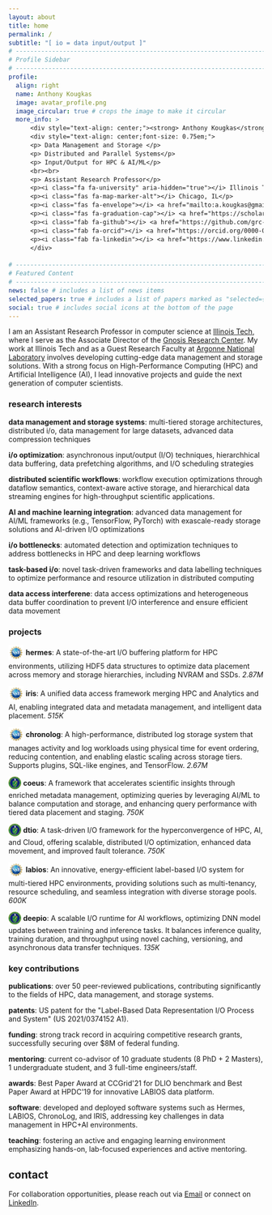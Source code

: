 ```yaml
---
layout: about
title: home
permalink: /
subtitle: "[ io = data input/output ]"
# -----------------------------------------------------------------------------
# Profile Sidebar
# -----------------------------------------------------------------------------
profile:
  align: right
  name: Anthony Kougkas
  image: avatar_profile.png
  image_circular: true # crops the image to make it circular
  more_info: >
      <div style="text-align: center;"><strong> Anthony Kougkas</strong></div>
      <div style="text-align: center;font-size: 0.75em;">
      <p> Data Management and Storage </p> 
      <p> Distributed and Parallel Systems</p>
      <p> Input/Output for HPC & AI/ML</p>
      <br><br>
      <p> Assistant Research Professor</p>
      <p><i class="fa fa-university" aria-hidden="true"></i> Illinois Tech</p>
      <p><i class="fas fa-map-marker-alt"></i> Chicago, IL</p>
      <p><i class="fas fa-envelope"></i> <a href="mailto:a.kougkas@gmail.com">Email</a></p>
      <p><i class="fas fa-graduation-cap"></i> <a href="https://scholar.google.com/citations?user=hiNO0EEAAAAJ&hl=en">Google Scholar</a></p>
      <p><i class="fab fa-github"></i> <a href="https://github.com/grc-iit">Github</a></p>
      <p><i class="fab fa-orcid"></i> <a href="https://orcid.org/0000-0003-3943-663X">OrcID</a></p>
      <p><i class="fab fa-linkedin"></i> <a href="https://www.linkedin.com/in/anthonykougkas/">LinkedIn</a></p>
      </div>

# -----------------------------------------------------------------------------
# Featured Content
# -----------------------------------------------------------------------------
news: false # includes a list of news items
selected_papers: true # includes a list of papers marked as "selected={true}"
social: true # includes social icons at the bottom of the page
---
```


I am an Assistant Research Professor in computer science at [Illinois Tech](https://www.iit.edu/directory/people/antonios-kougkas), where I serve as the Associate Director of the [Gnosis Research Center](https://grc.iit.edu). My work at Illinois Tech and as a Guest Research Faculty at [Argonne National Laboratory](https://www.anl.gov/mcs) involves developing cutting-edge data management and storage solutions. With a strong focus on High-Performance Computing (HPC) and Artificial Intelligence (AI), I lead innovative projects and guide the next generation of computer scientists.

### research interests

**data management and storage systems**: multi-tiered storage architectures, distributed i/o, data management for large datasets, advanced data compression techniques

**i/o optimization**: asynchronous input/output (I/O) techniques, hierarchhical data buffering, data prefetching algorithms, and I/O scheduling strategies

**distributed scientific workflows**: workflow execution optimizations through dataflow semantics, context-aware active storage, and hierarchical data streaming engines for high-throughput scientific applications.

**AI and machine learning integration**: advanced data management for AI/ML frameworks (e.g., TensorFlow, PyTorch) with exascale-ready storage solutions and AI-driven I/O optimizations

**i/o bottlenecks**: automated detection and optimization techniques to address bottlenecks in HPC and deep learning workflows

**task-based i/o**: novel task-driven frameworks and data labelling techniques to optimize performance and resource utilization in distributed computing

**data access interferene**: data access optimizations and heterogeneous data buffer coordination to prevent I/O interference and ensure efficient data movement

### projects

<span style="vertical-align:middle;"><img src="/assets/img/nsf_logo.png" height="30px" /></span> <strong>hermes</strong>: A state-of-the-art I/O buffering platform for HPC environments, utilizing HDF5 data structures to optimize data placement across memory and storage hierarchies, including NVRAM and SSDs. <i class="fas fa-dollar-sign"> 2.87M</i>

<span style="vertical-align:middle;"><img src="/assets/img/nsf_logo.png" height="30px" /></span> <strong>iris</strong>: A unified data access framework merging HPC and Analytics and AI, enabling integrated data and metadata management, and intelligent data placement. <i class="fas fa-dollar-sign"> 515K</i>

<span style="vertical-align:middle;"><img src="/assets/img/nsf_logo.png" height="30px" /></span> <strong>chronolog</strong>: A high-performance, distributed log storage system that manages activity and log workloads using physical time for event ordering, reducing contention, and enabling elastic scaling across storage tiers. Supports plugins, SQL-like engines, and TensorFlow. <i class="fas fa-dollar-sign"> 2.67M</i>

<span style="vertical-align:middle;"><img src="/assets/img/doe_logo.png" height="25px" /></span> <strong>coeus</strong>: A framework that accelerates scientific insights through enriched metadata management, optimizing queries by leveraging AI/ML to balance computation and storage, and enhancing query performance with tiered data placement and staging. <i class="fas fa-dollar-sign"> 750K</i>

<span style="vertical-align:middle;"><img src="/assets/img/doe_logo.png" height="25px" /></span> <strong>dtio</strong>: A task-driven I/O framework for the hyperconvergence of HPC, AI, and Cloud, offering scalable, distributed I/O optimization, enhanced data movement, and improved fault tolerance. <i class="fas fa-dollar-sign"> 750K</i>

<span style="vertical-align:middle;"><img src="/assets/img/nsf_logo.png" height="30px" /></span> <strong>labios</strong>: An innovative, energy-efficient label-based I/O system for multi-tiered HPC environments, providing solutions such as multi-tenancy, resource scheduling, and seamless integration with diverse storage pools. <i class="fas fa-dollar-sign"> 600K</i>

<span style="vertical-align:middle;"><img src="/assets/img/doe_logo.png" height="25px" /></span> <strong>deepio</strong>: A scalable I/O runtime for AI workflows, optimizing DNN model updates between training and inference tasks. It balances inference quality, training duration, and throughput using novel caching, versioning, and asynchronous data transfer techniques. <i class="fas fa-dollar-sign"> 135K</i>

### key contributions

**publications**: over 50 peer-reviewed publications, contributing significantly to the fields of HPC, data management, and storage systems.

**patents**: US patent for the "Label-Based Data Representation I/O Process and System" (US 2021/0374152 A1).

**funding**: strong track record in acquiring competitive research grants, successfully securing over $8M of federal funding.  

**mentoring**: current co-advisor of 10 graduate students (8 PhD + 2 Masters), 1 undergraduate student, and 3 full-time engineers/staff.

**awards**: Best Paper Award at CCGrid'21 for DLIO benchmark and Best Paper Award at HPDC'19 for innovative LABIOS data platform.

**software**: developed and deployed software systems such as Hermes, LABIOS, ChronoLog, and IRIS, addressing key challenges in data management in HPC+AI environments.

**teaching**: fostering an active and engaging learning environment emphasizing hands-on, lab-focused experiences and active mentoring.


## contact  
For collaboration opportunities, please reach out via [Email](mailto:a.kougkas@gmail.com) or connect on [LinkedIn](https://www.linkedin.com/in/anthonykougkas/).